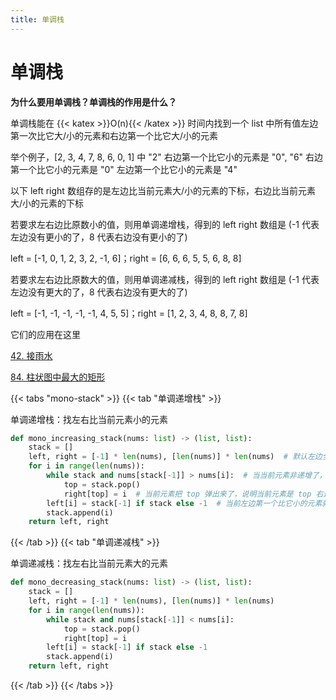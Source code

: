 ```yaml
---
title: 单调栈
---
```


# 单调栈

**为什么要用单调栈？单调栈的作用是什么？**

单调栈能在 {{< katex >}}O(n){{< /katex >}} 时间内找到一个 list 中所有值左边第一次比它大/小的元素和右边第一个比它大/小的元素

举个例子，[2, 3, 4, 7, 8, 6, 0, 1] 中 "2" 右边第一个比它小的元素是 "0", "6" 右边第一个比它小的元素是 "0" 左边第一个比它小的元素是 "4"

以下 left right 数组存的是左边比当前元素大/小的元素的下标，右边比当前元素大/小的元素的下标

若要求左右边比原数小的值，则用单调递增栈，得到的 left right 数组是 (-1 代表左边没有更小的了，8 代表右边没有更小的了)

left = [-1, 0, 1, 2, 3, 2, -1, 6]；right = [6, 6, 6, 5, 5, 6, 8, 8]

若要求左右边比原数大的值，则用单调递减栈，得到的 left right 数组是 (-1 代表左边没有更大的了，8 代表右边没有更大的了)

left = [-1, -1, -1, -1, -1, 4, 5, 5]；right = [1, 2, 3, 4, 8, 8, 7, 8]


它们的应用在这里

[42. 接雨水](https://leetcode-cn.com/problems/trapping-rain-water)

[84. 柱状图中最大的矩形](https://leetcode-cn.com/problems/largest-rectangle-in-histogram)

{{< tabs "mono-stack" >}}
{{< tab "单调递增栈" >}}

单调递增栈：找左右比当前元素小的元素

```python
def mono_increasing_stack(nums: list) -> (list, list):
    stack = []
    left, right = [-1] * len(nums), [len(nums)] * len(nums)  # 默认左边全为 -1，右边全为 8
    for i in range(len(nums)):
        while stack and nums[stack[-1]] > nums[i]:  # 当当前元素非递增了，就 pop 栈顶元素
            top = stack.pop()
            right[top] = i  # 当前元素把 top 弹出来了，说明当前元素是 top 右边第一个比它小的元素
        left[i] = stack[-1] if stack else -1  # 当前左边第一个比它小的元素就是栈里剩下它弹不了的元素了，如果栈空了，那左边就没有更小的了
        stack.append(i)
    return left, right
```

{{< /tab >}}
{{< tab "单调递减栈" >}}

单调递减栈：找左右比当前元素大的元素

```python
def mono_decreasing_stack(nums: list) -> (list, list):
    stack = []
    left, right = [-1] * len(nums), [len(nums)] * len(nums)
    for i in range(len(nums)):
        while stack and nums[stack[-1]] < nums[i]:
            top = stack.pop()
            right[top] = i
        left[i] = stack[-1] if stack else -1
        stack.append(i)
    return left, right
```

{{< /tab >}}
{{< /tabs >}}

